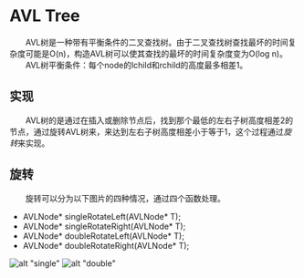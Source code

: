 # AVL Tree
&emsp;&emsp;AVL树是一种带有平衡条件的二叉查找树。由于二叉查找树查找最坏的时间复杂度可能是O(n)，构造AVL树可以使其查找的最坏的时间复杂度变为O(log n)。<br>
&emsp;&emsp;AVL树平衡条件：每个node的lchild和rchild的高度最多相差1。

## 实现
&emsp;&emsp;AVL树的是通过在插入或删除节点后，找到那个最低的左右子树高度相差2的节点，通过旋转AVL树来，来达到左右子树高度相差小于等于1，这个过程通过*旋转*来实现。

## 旋转
&emsp;&emsp;旋转可以分为以下图片的四种情况，通过四个函数处理。
- AVLNode* singleRotateLeft(AVLNode* T);
- AVLNode* singleRotateRight(AVLNode* T);
- AVLNode* doubleRotateLeft(AVLNode* T);
- AVLNode* doubleRotateRight(AVLNode* T);

![alt "single"](https://github.com/HazelW233/Algorithm/Tree/AVLTree/single.png)
![alt "double"](https://github.com/HazwlW233/Algorithm/Tree/AVLTree/double.png )
